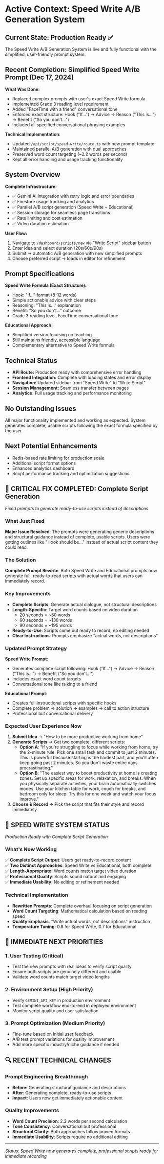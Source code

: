 # Active Context: Speed Write A/B Generation System

## Current State: Production Ready ✅
The Speed Write A/B Generation System is live and fully functional with the simplified, user-friendly prompt system.

## Recent Completion: Simplified Speed Write Prompt (Dec 17, 2024)
**What Was Done:**
- Replaced complex prompts with user's exact Speed Write formula
- Implemented Grade 3 reading level requirement
- Added "FaceTime with a friend" conversational tone
- Enforced exact structure: Hook ("If...") → Advice → Reason ("This is...") → Benefit ("So you don't...")
- Included all specified conversational phrasing examples

**Technical Implementation:**
- Updated `/api/script/speed-write/route.ts` with new prompt template
- Maintained parallel A/B generation with dual approaches
- Preserved word count targeting (~2.2 words per second)
- Kept all error handling and usage tracking functionality

## System Overview
**Complete Infrastructure:**
- ✅ Gemini AI integration with retry logic and error boundaries
- ✅ Firestore usage tracking and analytics
- ✅ Parallel A/B script generation (Speed Write + Educational)
- ✅ Session storage for seamless page transitions
- ✅ Rate limiting and cost estimation
- ✅ Video duration estimation

**User Flow:**
1. Navigate to `/dashboard/scripts/new` via "Write Script" sidebar button
2. Enter idea and select duration (20s/60s/90s)
3. Submit → automatic A/B generation with new simplified prompts
4. Choose preferred script → loads in editor for refinement

## Prompt Specifications
**Speed Write Formula (Exact Structure):**
- Hook: "If..." format (8-12 words)
- Simple actionable advice with clear steps
- Reasoning: "This is..." explanation
- Benefit: "So you don't..." outcome
- Grade 3 reading level, FaceTime conversational tone

**Educational Approach:**
- Simplified version focusing on teaching
- Still maintains friendly, accessible language
- Complementary alternative to Speed Write formula

## Technical Status
- **API Route:** Production ready with comprehensive error handling
- **Frontend Integration:** Complete with loading states and error display
- **Navigation:** Updated sidebar from "Speed Write" to "Write Script"
- **Session Management:** Seamless transfer between pages
- **Analytics:** Full usage tracking and performance monitoring

## No Outstanding Issues
All major functionality implemented and working as expected. System generates complete, usable scripts following the exact formula specified by the user.

## Next Potential Enhancements
- Redis-based rate limiting for production scale
- Additional script format options
- Enhanced analytics dashboard
- Script performance tracking and optimization suggestions

## 🎯 **CRITICAL FIX COMPLETED: Complete Script Generation**
*Fixed prompts to generate ready-to-use scripts instead of descriptions*

### What Just Fixed
**Major Issue Resolved**: The prompts were generating generic descriptions and structural guidance instead of complete, usable scripts. Users were getting outlines like "Hook should be..." instead of actual script content they could read.

### The Solution
**Complete Prompt Rewrite**: Both Speed Write and Educational prompts now generate full, ready-to-read scripts with actual words that users can immediately record.

### Key Improvements
- **Complete Scripts**: Generate actual dialogue, not structural descriptions
- **Length-Specific**: Target word counts based on video duration
  - 20 seconds = ~50 words  
  - 60 seconds = ~130 words
  - 90 seconds = ~195 words
- **Ready-to-Use**: Scripts come out ready to record, no editing needed
- **Clear Instructions**: Prompts emphasize "actual words, not descriptions"

### Updated Prompt Strategy
**Speed Write Prompt**: 
- Generates complete script following: Hook ("If...") → Advice → Reason ("This is...") → Benefit ("So you don't...")
- Includes exact word count targets
- Conversational tone like talking to a friend

**Educational Prompt**:
- Creates full instructional scripts with specific hooks
- Complete problem → solution → examples → call to action structure  
- Professional but conversational delivery

### Expected User Experience Now
1. **Submit Idea** → "How to be more productive working from home"
2. **Generate Scripts** → Get two complete, different scripts:
   - **Option A**: "If you're struggling to focus while working from home, try the 2-minute rule. Pick one small task and commit to just 2 minutes. This is powerful because starting is the hardest part, and you'll often keep going past 2 minutes. So you don't waste entire days procrastinating."
   - **Option B**: "The easiest way to boost productivity at home is creating zones. Set up specific areas for work, relaxation, and breaks. When you physically separate activities, your brain automatically switches modes. Use your kitchen table for work, couch for breaks, and bedroom only for sleep. Try this for one week and watch your focus improve."
3. **Choose & Record** → Pick the script that fits their style and record immediately

## 🚀 **SPEED WRITE SYSTEM STATUS**
*Production Ready with Complete Script Generation*

### What's Now Working
✅ **Complete Script Output**: Users get ready-to-record content  
✅ **Two Distinct Approaches**: Speed Write vs Educational, both complete  
✅ **Length-Appropriate**: Word counts match target video duration  
✅ **Professional Quality**: Scripts sound natural and engaging  
✅ **Immediate Usability**: No editing or refinement needed  

### Technical Implementation
- **Rewritten Prompts**: Complete overhaul focusing on script generation
- **Word Count Targeting**: Mathematical calculation based on reading speed
- **Quality Emphasis**: "Write actual words, not descriptions" instruction
- **Temperature Tuning**: 0.8 for Speed Write, 0.7 for Educational

## 🎯 **IMMEDIATE NEXT PRIORITIES**

### 1. User Testing (Critical)
- Test the new prompts with real ideas to verify script quality
- Ensure both scripts are genuinely different and usable
- Validate word counts match target video lengths

### 2. Environment Setup (High Priority)
- Verify `GEMINI_API_KEY` in production environment
- Test complete workflow end-to-end in deployed environment
- Monitor script quality and user satisfaction

### 3. Prompt Optimization (Medium Priority)
- Fine-tune based on initial user feedback
- A/B test prompt variations for quality improvement
- Add more specific industry/niche guidance if needed

## 🔍 **RECENT TECHNICAL CHANGES**

### Prompt Engineering Breakthrough
- **Before**: Generating structural guidance and descriptions
- **After**: Generating complete, ready-to-use scripts
- **Impact**: Users now get immediately actionable content

### Quality Improvements
- **Word Count Precision**: 2.2 words per second calculation
- **Tone Consistency**: Conversational but professional
- **Structural Clarity**: Both approaches follow proven formats
- **Immediate Usability**: Scripts require no additional editing

---

*Status: Speed Write now generates complete, professional scripts ready for immediate recording* 
